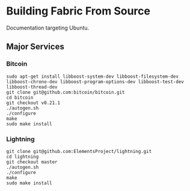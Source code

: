 # Building Fabric From Source
Documentation targeting Ubuntu.

## Major Services
### Bitcoin
```
sudo apt-get install libboost-system-dev libboost-filesystem-dev libboost-chrono-dev libboost-program-options-dev libboost-test-dev libboost-thread-dev
git clone git@github.com:bitcoin/bitcoin.git
cd bitcoin
git checkout v0.21.1
./autogen.sh
./configure
make
sudo make install
```

### Lightning
```
git clone git@github.com:ElementsProject/lightning.git
cd lightning
git checkout master
./autogen.sh
./configure
make
sudo make install
```
